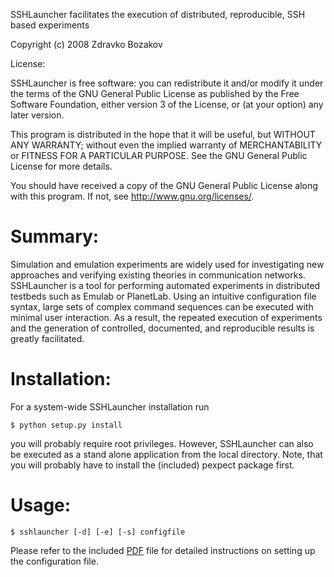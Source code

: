 SSHLauncher facilitates the execution of distributed, reproducible,
SSH based experiments 

Copyright (c) 2008 Zdravko Bozakov

License:

SSHLauncher is free software: you can redistribute it and/or modify it
under the terms of the GNU General Public License as published by the
Free Software Foundation, either version 3 of the License, or (at your
option) any later version.

This program is distributed in the hope that it will be useful, but
WITHOUT ANY WARRANTY; without even the implied warranty of
MERCHANTABILITY or FITNESS FOR A PARTICULAR PURPOSE.  See the GNU
General Public License for more details.

You should have received a copy of the GNU General Public License
along with this program.  If not, see <http://www.gnu.org/licenses/>.

# Summary:

Simulation and emulation experiments are widely used for investigating new
approaches and verifying existing theories in communication networks.
SSHLauncher is a tool for performing automated experiments in distributed
testbeds such as Emulab or PlanetLab. Using an intuitive configuration file
syntax, large sets of complex command sequences can be executed with minimal
user interaction. As a result, the repeated execution of experiments and the
generation of controlled, documented, and reproducible results is greatly
facilitated.

# Installation:

For a system-wide SSHLauncher installation run

    $ python setup.py install

you will probably require root privileges. However, SSHLauncher can also be
executed as a stand alone application from the local directory. Note, that you
will probably have to install the (included) pexpect package first.


# Usage:

    $ sshlauncher [-d] [-e] [-s] configfile

Please refer to the included [PDF][PDF] file for detailed instructions on
setting up the configuration file.

[PDF]: ./test



